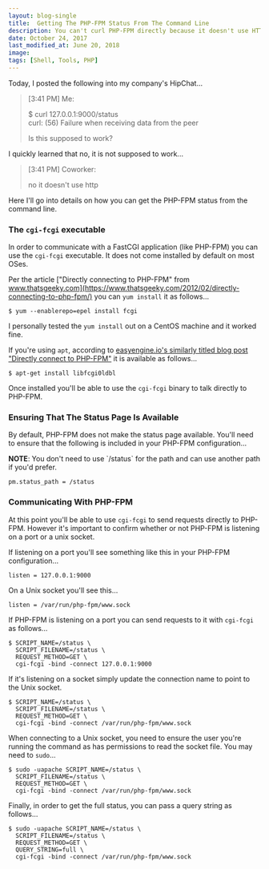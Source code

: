 ```yaml
---
layout: blog-single
title:  Getting The PHP-FPM Status From The Command Line
description: You can't curl PHP-FPM directly because it doesn't use HTTP. Here I outline how you _can_ talk directly to PHP-FPM.
date: October 24, 2017
last_modified_at: June 20, 2018
image:
tags: [Shell, Tools, PHP]
---
```


Today, I posted the following into my company's HipChat...

> [3:41 PM] Me:
>
> 
> $ curl 127.0.0.1:9000/status<br>
> curl: (56) Failure when receiving data from the peer
>
>
> Is this supposed to work?

I quickly learned that no, it is not supposed to work...

> [3:41 PM] Coworker:
>
> no it doesn't use http

Here I'll go into details on how you can get the PHP-FPM status from the command line. 

<!-- excerpt_separator -->

### The `cgi-fcgi` executable

In order to communicate with a FastCGI application (like PHP-FPM) you can use the `cgi-fcgi` executable. It does not come installed by default on most OSes.

Per the article ["Directly connecting to PHP-FPM" from www.thatsgeeky.com](https://www.thatsgeeky.com/2012/02/directly-connecting-to-php-fpm/) you can `yum install` it as follows...

```
$ yum --enablerepo=epel install fcgi
```

I personally tested the `yum install` out on a CentOS machine and it worked fine.

If you're using `apt`, according to [easyengine.io's similarly titled blog post "Directly connect to PHP-FPM"](https://easyengine.io/tutorials/php/directly-connect-php-fpm/) it is available as follows...

```
$ apt-get install libfcgi0ldbl
```

Once installed you'll be able to use the `cgi-fcgi` binary to talk directly to PHP-FPM.

### Ensuring That The Status Page Is Available

By default, PHP-FPM does not make the status page available. You'll need to ensure that the following is included in your PHP-FPM configuration...

<div class="tout tout--secondary">
<p><strong>NOTE</strong>: You don't need to use `/status` for the path and can use another path if you'd prefer.</p>
</div>

```
pm.status_path = /status
```

### Communicating With PHP-FPM

At this point you'll be able to use `cgi-fcgi` to send requests directly to PHP-FPM. However it's important to confirm whether or not PHP-FPM is listening on a port or a unix socket.

If listening on a port you'll see something like this in your PHP-FPM configuration...

```
listen = 127.0.0.1:9000
```

On a Unix socket you'll see this...

```
listen = /var/run/php-fpm/www.sock
```

If PHP-FPM is listening on a port you can send requests to it with `cgi-fcgi` as follows...

```
$ SCRIPT_NAME=/status \
  SCRIPT_FILENAME=/status \
  REQUEST_METHOD=GET \
  cgi-fcgi -bind -connect 127.0.0.1:9000
```

If it's listening on a socket simply update the connection name to point to the Unix socket.

```
$ SCRIPT_NAME=/status \
  SCRIPT_FILENAME=/status \
  REQUEST_METHOD=GET \
  cgi-fcgi -bind -connect /var/run/php-fpm/www.sock
```

When connecting to a Unix socket, you need to ensure the user you're running the command as has permissions to read the socket file. You may need to `sudo`...

```
$ sudo -uapache SCRIPT_NAME=/status \
  SCRIPT_FILENAME=/status \
  REQUEST_METHOD=GET \
  cgi-fcgi -bind -connect /var/run/php-fpm/www.sock
```

Finally, in order to get the full status, you can pass a query string as follows...

```
$ sudo -uapache SCRIPT_NAME=/status \
  SCRIPT_FILENAME=/status \
  REQUEST_METHOD=GET \
  QUERY_STRING=full \
  cgi-fcgi -bind -connect /var/run/php-fpm/www.sock
```